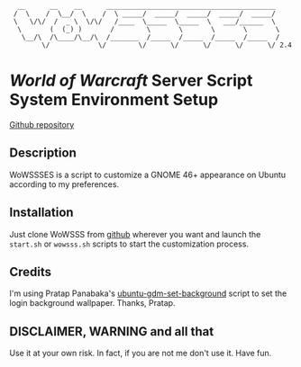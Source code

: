       __      __    __      __________________________________________
     /  \    /  \__/  \    /  \ _____/  _____/  _____/  _____/  _____/
     \   \/\/  /  _ \  \/\/   /____  \_____  \_____  \   ___/______  \
      \       (  (_) )       /        \       \       \       \       \
       \__/\  /\____/\__/\  /_______  /_____  /_____  /_____  /_____  /
            \/            \/        \/      \/      \/      \/      \/ 2.4

# _World of Warcraft_ Server Script System Environment Setup
[Github repository](https://github.com/IvanLlanas/wowssses)

## Description
WoWSSSES is a script to customize a GNOME 46+ appearance on Ubuntu according to my preferences.

## Installation
Just clone WoWSSS from [github](https://www.github.com/IvanLlanas/wowssses) wherever you want and launch the `start.sh` or `wowsss.sh` scripts to start the customization process.

## Credits
I'm using Pratap Panabaka's [ubuntu-gdm-set-background](https://github.com/PRATAP-KUMAR/ubuntu-gdm-set-background) script to set the login background wallpaper. Thanks, Pratap.

## DISCLAIMER, WARNING and all that
Use it at your own risk. In fact, if you are not me don't use it. Have fun.
